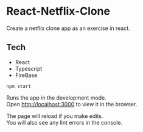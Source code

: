 # React-Netflix-Clone

Create a netflix clone app as an exercise in react.

## Tech 
- React
- Typescript
- FireBase



`npm start`

Runs the app in the development mode.\
Open [http://localhost:3000](http://localhost:3000) to view it in the browser.

The page will reload if you make edits.\
You will also see any lint errors in the console.